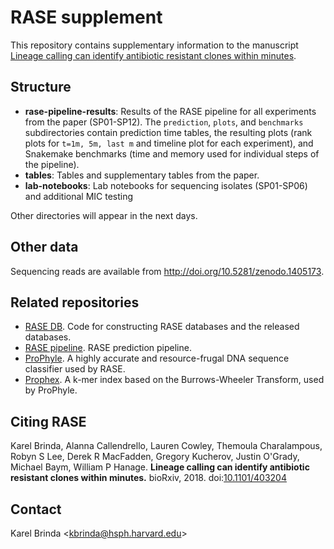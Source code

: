 # RASE supplement

This repository contains supplementary information to the manuscript
[Lineage calling can identify antibiotic resistant clones within minutes](https://www.biorxiv.org/content/early/2018/08/29/403204).

## Structure

* **rase-pipeline-results**: Results of the RASE pipeline for all experiments from the paper (SP01-SP12). The `prediction`, `plots`, and `benchmarks` subdirectories contain prediction time tables, the resulting plots (rank plots for `t=1m, 5m, last m` and timeline plot for each experiment), and Snakemake benchmarks (time and memory used for individual steps of the pipeline).
* **tables**: Tables and supplementary tables from the paper.
* **lab-notebooks**: Lab notebooks for sequencing isolates (SP01-SP06) and additional MIC testing

Other directories will appear in the next days.

## Other data

Sequencing reads are available from http://doi.org/10.5281/zenodo.1405173.


## Related repositories

* [RASE DB](http://github.com/c2-d2/rase-db). Code for constructing RASE databases and the released databases.
* [RASE pipeline](http://github.com/c2-d2/rase-pipeline). RASE prediction pipeline.
* [ProPhyle](http://prophyle.github.io). A highly accurate and resource-frugal DNA sequence classifier used by RASE.
* [Prophex](http://github.com/prophyle/prophex). A k-mer index based on the Burrows-Wheeler Transform, used by ProPhyle.


## Citing RASE

Karel Brinda, Alanna Callendrello, Lauren Cowley, Themoula Charalampous, Robyn
S Lee, Derek R MacFadden, Gregory Kucherov, Justin O'Grady, Michael Baym,
William P Hanage. **Lineage calling can identify antibiotic resistant clones
within minutes.** bioRxiv, 2018.
doi:[10.1101/403204](https://doi.org/10.1101/403204)

## Contact

Karel Brinda \<kbrinda@hsph.harvard.edu\>

